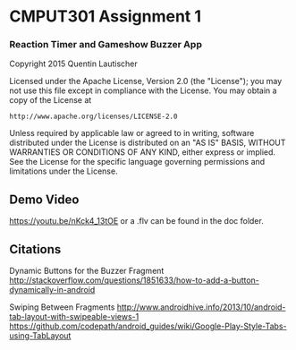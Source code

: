 # CMPUT301 Assignment 1

### Reaction Timer and Gameshow Buzzer App

Copyright 2015 Quentin Lautischer

Licensed under the Apache License, Version 2.0 (the "License");
you may not use this file except in compliance with the License.
You may obtain a copy of the License at

    http://www.apache.org/licenses/LICENSE-2.0

Unless required by applicable law or agreed to in writing, software
distributed under the License is distributed on an "AS IS" BASIS,
WITHOUT WARRANTIES OR CONDITIONS OF ANY KIND, either express or implied.
See the License for the specific language governing permissions and
limitations under the License.

## Demo Video

https://youtu.be/nKck4_13tOE or a .flv can be found in the doc folder.

## Citations
Dynamic Buttons for the Buzzer Fragment http://stackoverflow.com/questions/1851633/how-to-add-a-button-dynamically-in-android

Swiping Between Fragments
http://www.androidhive.info/2013/10/android-tab-layout-with-swipeable-views-1
https://github.com/codepath/android_guides/wiki/Google-Play-Style-Tabs-using-TabLayout

